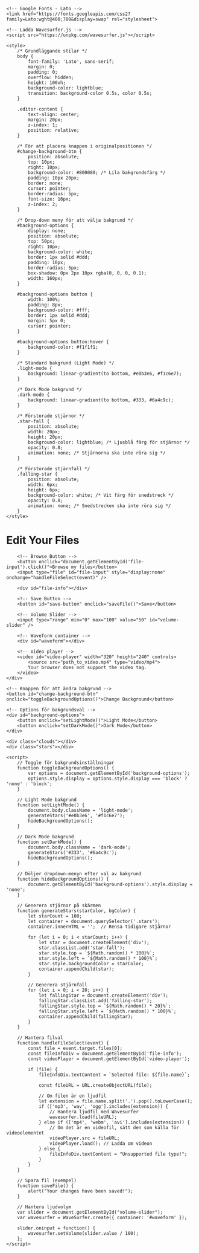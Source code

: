 <!DOCTYPE html>
<html lang="en">
<head>
    <meta charset="UTF-8">
    <meta name="viewport" content="width=device-width, initial-scale=1.0">
    <title>File Editor</title>
    
    <!-- Google Fonts - Lato -->
    <link href="https://fonts.googleapis.com/css2?family=Lato:wght@400;700&display=swap" rel="stylesheet">
    
    <!-- Ladda Wavesurfer.js -->
    <script src="https://unpkg.com/wavesurfer.js"></script>

    <style>
        /* Grundläggande stilar */
        body {
            font-family: 'Lato', sans-serif;
            margin: 0;
            padding: 0;
            overflow: hidden;
            height: 100vh;
            background-color: lightblue;
            transition: background-color 0.5s, color 0.5s;
        }

        .editor-content {
            text-align: center;
            margin: 20px;
            z-index: 1;
            position: relative;
        }

        /* För att placera knappen i originalpositionen */
        #change-background-btn {
            position: absolute;
            top: 10px;
            right: 10px;
            background-color: #800080; /* Lila bakgrundsfärg */
            padding: 10px 20px;
            border: none;
            cursor: pointer;
            border-radius: 5px;
            font-size: 16px;
            z-index: 2;
        }

        /* Drop-down meny för att välja bakgrund */
        #background-options {
            display: none;
            position: absolute;
            top: 50px;
            right: 10px;
            background-color: white;
            border: 1px solid #ddd;
            padding: 10px;
            border-radius: 5px;
            box-shadow: 0px 2px 10px rgba(0, 0, 0, 0.1);
            width: 160px;
        }

        #background-options button {
            width: 100%;
            padding: 8px;
            background-color: #fff;
            border: 1px solid #ddd;
            margin: 5px 0;
            cursor: pointer;
        }

        #background-options button:hover {
            background-color: #f1f1f1;
        }

        /* Standard bakgrund (Light Mode) */
        .light-mode {
            background: linear-gradient(to bottom, #e0b3e6, #f1c6e7);
        }

        /* Dark Mode bakgrund */
        .dark-mode {
            background: linear-gradient(to bottom, #333, #6a4c9c);
        }

        /* Förstorade stjärnor */
        .star-fall {
            position: absolute;
            width: 20px;
            height: 20px;
            background-color: lightblue; /* Ljusblå färg för stjärnor */
            opacity: 0.8;
            animation: none; /* Stjärnorna ska inte röra sig */
        }

        /* Förstorade stjärnfall */
        .falling-star {
            position: absolute;
            width: 6px;
            height: 6px;
            background-color: white; /* Vit färg för snedstreck */
            opacity: 0.8;
            animation: none; /* Snedstrecken ska inte röra sig */
        }
    </style>
</head>
<body class="light-mode">
    <div class="editor-content">
        <h1>Edit Your Files</h1>

        <!-- Browse Button -->
        <button onclick="document.getElementById('file-input').click()">Browse my files</button>
        <input type="file" id="file-input" style="display:none" onchange="handleFileSelect(event)" />
        
        <div id="file-info"></div>
        
        <!-- Save Button -->
        <button id="save-button" onclick="saveFile()">Save</button>

        <!-- Volume Slider -->
        <input type="range" min="0" max="100" value="50" id="volume-slider" />

        <!-- Waveform container -->
        <div id="waveform"></div>

        <!-- Video player -->
        <video id="video-player" width="320" height="240" controls>
            <source src="path_to_video.mp4" type="video/mp4">
            Your browser does not support the video tag.
        </video>
    </div>

    <!-- Knappen för att ändra bakgrund -->
    <button id="change-background-btn" onclick="toggleBackgroundOptions()">Change Background</button>
    
    <!-- Options för bakgrundsval -->
    <div id="background-options">
        <button onclick="setLightMode()">Light Mode</button>
        <button onclick="setDarkMode()">Dark Mode</button>
    </div>

    <div class="clouds"></div>
    <div class="stars"></div>

    <script>
        // Toggle för bakgrundsinställningar
        function toggleBackgroundOptions() {
            var options = document.getElementById('background-options');
            options.style.display = options.style.display === 'block' ? 'none' : 'block';
        }

        // Light Mode bakgrund
        function setLightMode() {
            document.body.className = 'light-mode';
            generateStars('#e0b3e6', '#f1c6e7');
            hideBackgroundOptions();
        }

        // Dark Mode bakgrund
        function setDarkMode() {
            document.body.className = 'dark-mode';
            generateStars('#333', '#6a4c9c');
            hideBackgroundOptions();
        }

        // Döljer dropdown-menyn efter val av bakgrund
        function hideBackgroundOptions() {
            document.getElementById('background-options').style.display = 'none';
        }

        // Generera stjärnor på skärmen
        function generateStars(starColor, bgColor) {
            let starCount = 100;
            let container = document.querySelector('.stars');
            container.innerHTML = '';  // Rensa tidigare stjärnor

            for (let i = 0; i < starCount; i++) {
                let star = document.createElement('div');
                star.classList.add('star-fall');
                star.style.top = `${Math.random() * 100}%`;
                star.style.left = `${Math.random() * 100}%`;
                star.style.backgroundColor = starColor;
                container.appendChild(star);
            }

            // Generera stjärnfall
            for (let i = 0; i < 20; i++) {
                let fallingStar = document.createElement('div');
                fallingStar.classList.add('falling-star');
                fallingStar.style.top = `${Math.random() * 20}%`;
                fallingStar.style.left = `${Math.random() * 100}%`;
                container.appendChild(fallingStar);
            }
        }

        // Hantera filval
        function handleFileSelect(event) {
            const file = event.target.files[0];
            const fileInfoDiv = document.getElementById('file-info');
            const videoPlayer = document.getElementById('video-player');

            if (file) {
                fileInfoDiv.textContent = `Selected file: ${file.name}`;

                const fileURL = URL.createObjectURL(file);

                // Om filen är en ljudfil
                let extension = file.name.split('.').pop().toLowerCase();
                if (['mp3', 'wav', 'ogg'].includes(extension)) {
                    // Hantera ljudfil med Wavesurfer
                    wavesurfer.load(fileURL);
                } else if (['mp4', 'webm', 'avi'].includes(extension)) {
                    // Om det är en videofil, sätt den som källa för videoelementet
                    videoPlayer.src = fileURL;
                    videoPlayer.load(); // Ladda om videon
                } else {
                    fileInfoDiv.textContent = "Unsupported file type!";
                }
            }
        }

        // Spara fil (exempel)
        function saveFile() {
            alert("Your changes have been saved!");
        }

        // Hantera ljudvolym
        var slider = document.getElementById("volume-slider");
        var wavesurfer = WaveSurfer.create({ container: '#waveform' });

        slider.oninput = function() {
            wavesurfer.setVolume(slider.value / 100);
        };
    </script>
</body>
</html>
